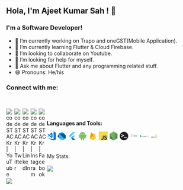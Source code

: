 


## Hola, I'm Ajeet Kumar Sah ! 👋

### I'm a Software Developer!

- 🔭 I’m currently working on Trapo and oneGST(Mobile Application).
- 🌱 I’m currently learning Flutter & Cloud Firebase.
- 👯 I’m looking to collaborate on Youtube.
- 🤔 I’m looking for help for myself.
- 💬 Ask me about Flutter and any programming related stuff.
- 😄 Pronouns: He/his





  


### Connect with me:


<br />

[<img align="left" alt="codeSTACKr | YouTube" width="22px" src="https://cdn.jsdelivr.net/npm/simple-icons@v3/icons/youtube.svg" />][youtube]
[<img align="left" alt="codeSTACKr | Twitter" width="22px" src="https://cdn.jsdelivr.net/npm/simple-icons@v3/icons/twitter.svg" />][twitter]
[<img align="left" alt="codeSTACKr | LinkedIn" width="22px" src="https://cdn.jsdelivr.net/npm/simple-icons@v3/icons/linkedin.svg" />][linkedin]
[<img align="left" alt="codeSTACKr | Instagram" width="22px" src="https://cdn.jsdelivr.net/npm/simple-icons@v3/icons/instagram.svg" />][instagram]
[<img align="left" alt="codeSTACKr | Facebook" width="22px" color="blue" src="https://cdn.jsdelivr.net/npm/simple-icons@v3/icons/facebook.svg" />][facebook]

<br />


**Languages and Tools:**

<code><img height="24px" src="https://raw.githubusercontent.com/github/explore/80688e429a7d4ef2fca1e82350fe8e3517d3494d/topics/visual-studio-code/visual-studio-code.png"></code>
<code><img height="24px" src="https://raw.githubusercontent.com/github/explore/80688e429a7d4ef2fca1e82350fe8e3517d3494d/topics/dart/dart.png"></code>
<code><img height="24px" src="https://raw.githubusercontent.com/github/explore/80688e429a7d4ef2fca1e82350fe8e3517d3494d/topics/flutter/flutter.png"></code>
<code><img height="24px" src="https://raw.githubusercontent.com/github/explore/80688e429a7d4ef2fca1e82350fe8e3517d3494d/topics/android/android.png"></code>
<code><img height="24px" src="https://raw.githubusercontent.com/github/explore/80688e429a7d4ef2fca1e82350fe8e3517d3494d/topics/firebase/firebase.png"></code>
<code><img height="24px" src="https://raw.githubusercontent.com/github/explore/80688e429a7d4ef2fca1e82350fe8e3517d3494d/topics/javascript/javascript.png"></code>
<code><img height="24px" src="https://raw.githubusercontent.com/github/explore/80688e429a7d4ef2fca1e82350fe8e3517d3494d/topics/nodejs/nodejs.png"></code>
<code><img height="24px" src="https://raw.githubusercontent.com/github/explore/80688e429a7d4ef2fca1e82350fe8e3517d3494d/topics/terminal/terminal.png"></code>
<code><img height="24px" src="https://raw.githubusercontent.com/github/explore/80688e429a7d4ef2fca1e82350fe8e3517d3494d/topics/java/java.png"></code>
<code><img height="24px" src="https://raw.githubusercontent.com/github/explore/80688e429a7d4ef2fca1e82350fe8e3517d3494d/topics/mongodb/mongodb.png"></code>
<code><img height="24px" src="https://raw.githubusercontent.com/github/explore/80688e429a7d4ef2fca1e82350fe8e3517d3494d/topics/mysql/mysql.png"></code>



<br />
 My Stats:
<br />
<br />
<img align="left" src="https://github-readme-stats.vercel.app/api/top-langs/?username=ajeetkumarsah&layout=compact&theme=algolia&&title_color=ce0a36&bg_color=000000"/>
<br />
<br />
<img src="https://github-readme-stats.vercel.app/api?username=ajeetkumarsah&&show_icons=true&title_color=ce0a36&icon_color=00c1bc&text_color=daf7dc&bg_color=000000">



[twitter]: https://twitter.com/ajeetkumarshaw1
[youtube]: https://www.youtube.com/channel/UCx-xRpG74JMVPJAW3GalE2g
[instagram]: https://www.instagram.com/aminem_shaw/
[linkedin]: https://www.linkedin.com/in/ajeet-kumar-sah-96b7811a5/
[facebook]: https://www.facebook.com/ajeetkumar.shaw.925



